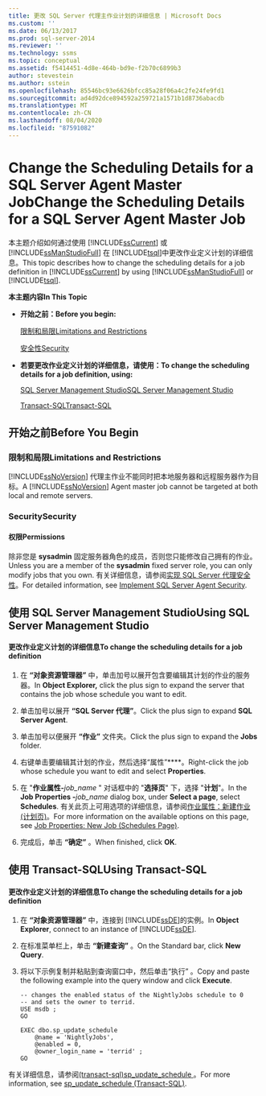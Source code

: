```yaml
---
title: 更改 SQL Server 代理主作业计划的详细信息 | Microsoft Docs
ms.custom: ''
ms.date: 06/13/2017
ms.prod: sql-server-2014
ms.reviewer: ''
ms.technology: ssms
ms.topic: conceptual
ms.assetid: f5414451-4d8e-464b-bd9e-f2b70c6899b3
author: stevestein
ms.author: sstein
ms.openlocfilehash: 85546bc93e6626bfcc85a28f06a4c2fe24fe9fd1
ms.sourcegitcommit: ad4d92dce894592a259721a1571b1d8736abacdb
ms.translationtype: MT
ms.contentlocale: zh-CN
ms.lasthandoff: 08/04/2020
ms.locfileid: "87591082"
---
```

# <a name="change-the-scheduling-details-for-a-sql-server-agent-master-job"></a><span data-ttu-id="79ec2-102">Change the Scheduling Details for a SQL Server Agent Master Job</span><span class="sxs-lookup"><span data-stu-id="79ec2-102">Change the Scheduling Details for a SQL Server Agent Master Job</span></span>
  <span data-ttu-id="79ec2-103">本主题介绍如何通过使用 [!INCLUDE[ssCurrent](../../includes/sscurrent-md.md)] 或 [!INCLUDE[ssManStudioFull](../../includes/ssmanstudiofull-md.md)] 在 [!INCLUDE[tsql](../../includes/tsql-md.md)]中更改作业定义计划的详细信息。</span><span class="sxs-lookup"><span data-stu-id="79ec2-103">This topic describes how to change the scheduling details for a job definition in [!INCLUDE[ssCurrent](../../includes/sscurrent-md.md)] by using [!INCLUDE[ssManStudioFull](../../includes/ssmanstudiofull-md.md)] or [!INCLUDE[tsql](../../includes/tsql-md.md)].</span></span>  
  
 <span data-ttu-id="79ec2-104">**本主题内容**</span><span class="sxs-lookup"><span data-stu-id="79ec2-104">**In This Topic**</span></span>  
  
-   <span data-ttu-id="79ec2-105">**开始之前：**</span><span class="sxs-lookup"><span data-stu-id="79ec2-105">**Before you begin:**</span></span>  
  
     [<span data-ttu-id="79ec2-106">限制和局限</span><span class="sxs-lookup"><span data-stu-id="79ec2-106">Limitations and Restrictions</span></span>](#Restrictions)  
  
     [<span data-ttu-id="79ec2-107">安全性</span><span class="sxs-lookup"><span data-stu-id="79ec2-107">Security</span></span>](#Security)  
  
-   <span data-ttu-id="79ec2-108">**若要更改作业定义计划的详细信息，请使用：**</span><span class="sxs-lookup"><span data-stu-id="79ec2-108">**To change the scheduling details for a job definition, using:**</span></span>  
  
     [<span data-ttu-id="79ec2-109">SQL Server Management Studio</span><span class="sxs-lookup"><span data-stu-id="79ec2-109">SQL Server Management Studio</span></span>](#SSMSProcedure)  
  
     [<span data-ttu-id="79ec2-110">Transact-SQL</span><span class="sxs-lookup"><span data-stu-id="79ec2-110">Transact-SQL</span></span>](#TsqlProcedure)  
  
##  <a name="before-you-begin"></a><a name="BeforeYouBegin"></a> <span data-ttu-id="79ec2-111">开始之前</span><span class="sxs-lookup"><span data-stu-id="79ec2-111">Before You Begin</span></span>  
  
###  <a name="limitations-and-restrictions"></a><a name="Restrictions"></a> <span data-ttu-id="79ec2-112">限制和局限</span><span class="sxs-lookup"><span data-stu-id="79ec2-112">Limitations and Restrictions</span></span>  
 <span data-ttu-id="79ec2-113">[!INCLUDE[ssNoVersion](../../includes/ssnoversion-md.md)] 代理主作业不能同时把本地服务器和远程服务器作为目标。</span><span class="sxs-lookup"><span data-stu-id="79ec2-113">A [!INCLUDE[ssNoVersion](../../includes/ssnoversion-md.md)] Agent master job cannot be targeted at both local and remote servers.</span></span>  
  
###  <a name="security"></a><a name="Security"></a> <span data-ttu-id="79ec2-114">Security</span><span class="sxs-lookup"><span data-stu-id="79ec2-114">Security</span></span>  
  
####  <a name="permissions"></a><a name="Permissions"></a> <span data-ttu-id="79ec2-115">权限</span><span class="sxs-lookup"><span data-stu-id="79ec2-115">Permissions</span></span>  
 <span data-ttu-id="79ec2-116">除非您是 **sysadmin** 固定服务器角色的成员，否则您只能修改自己拥有的作业。</span><span class="sxs-lookup"><span data-stu-id="79ec2-116">Unless you are a member of the **sysadmin** fixed server role, you can only modify jobs that you own.</span></span> <span data-ttu-id="79ec2-117">有关详细信息，请参阅[实现 SQL Server 代理安全性](implement-sql-server-agent-security.md)。</span><span class="sxs-lookup"><span data-stu-id="79ec2-117">For detailed information, see [Implement SQL Server Agent Security](implement-sql-server-agent-security.md).</span></span>  
  
##  <a name="using-sql-server-management-studio"></a><a name="SSMSProcedure"></a> <span data-ttu-id="79ec2-118">使用 SQL Server Management Studio</span><span class="sxs-lookup"><span data-stu-id="79ec2-118">Using SQL Server Management Studio</span></span>  
  
#### <a name="to-change-the-scheduling-details-for-a-job-definition"></a><span data-ttu-id="79ec2-119">更改作业定义计划的详细信息</span><span class="sxs-lookup"><span data-stu-id="79ec2-119">To change the scheduling details for a job definition</span></span>  
  
1.  <span data-ttu-id="79ec2-120">在 **“对象资源管理器”** 中，单击加号以展开包含要编辑其计划的作业的服务器。</span><span class="sxs-lookup"><span data-stu-id="79ec2-120">In **Object Explorer,** click the plus sign to expand the server that contains the job whose schedule you want to edit.</span></span>  
  
2.  <span data-ttu-id="79ec2-121">单击加号以展开 **“SQL Server 代理”**。</span><span class="sxs-lookup"><span data-stu-id="79ec2-121">Click the plus sign to expand **SQL Server Agent**.</span></span>  
  
3.  <span data-ttu-id="79ec2-122">单击加号以便展开 **“作业”** 文件夹。</span><span class="sxs-lookup"><span data-stu-id="79ec2-122">Click the plus sign to expand the **Jobs** folder.</span></span>  
  
4.  <span data-ttu-id="79ec2-123">右键单击要编辑其计划的作业，然后选择“属性”\*\*\*\*。</span><span class="sxs-lookup"><span data-stu-id="79ec2-123">Right-click the job whose schedule you want to edit and select **Properties**.</span></span>  
  
5.  <span data-ttu-id="79ec2-124">在 "**作业属性-**_job_name_ " 对话框中的 "**选择页**" 下，选择 "**计划**"。</span><span class="sxs-lookup"><span data-stu-id="79ec2-124">In the **Job Properties -**_job_name_ dialog box, under **Select a page**, select **Schedules**.</span></span> <span data-ttu-id="79ec2-125">有关此页上可用选项的详细信息，请参阅[作业属性：新建作业 &#40;计划页&#41;](job-properties-new-job-schedules-page.md)。</span><span class="sxs-lookup"><span data-stu-id="79ec2-125">For more information on the available options on this page, see [Job Properties: New Job &#40;Schedules Page&#41;](job-properties-new-job-schedules-page.md).</span></span>  
  
6.  <span data-ttu-id="79ec2-126">完成后，单击 **“确定”** 。</span><span class="sxs-lookup"><span data-stu-id="79ec2-126">When finished, click **OK**.</span></span>  
  
##  <a name="using-transact-sql"></a><a name="TsqlProcedure"></a> <span data-ttu-id="79ec2-127">使用 Transact-SQL</span><span class="sxs-lookup"><span data-stu-id="79ec2-127">Using Transact-SQL</span></span>  
  
#### <a name="to-change-the-scheduling-details-for-a-job-definition"></a><span data-ttu-id="79ec2-128">更改作业定义计划的详细信息</span><span class="sxs-lookup"><span data-stu-id="79ec2-128">To change the scheduling details for a job definition</span></span>  
  
1.  <span data-ttu-id="79ec2-129">在 **“对象资源管理器”** 中，连接到 [!INCLUDE[ssDE](../../includes/ssde-md.md)]的实例。</span><span class="sxs-lookup"><span data-stu-id="79ec2-129">In **Object Explorer**, connect to an instance of [!INCLUDE[ssDE](../../includes/ssde-md.md)].</span></span>  
  
2.  <span data-ttu-id="79ec2-130">在标准菜单栏上，单击 **“新建查询”** 。</span><span class="sxs-lookup"><span data-stu-id="79ec2-130">On the Standard bar, click **New Query**.</span></span>  
  
3.  <span data-ttu-id="79ec2-131">将以下示例复制并粘贴到查询窗口中，然后单击“执行” 。</span><span class="sxs-lookup"><span data-stu-id="79ec2-131">Copy and paste the following example into the query window and click **Execute**.</span></span>  
  
    ```  
    -- changes the enabled status of the NightlyJobs schedule to 0   
    -- and sets the owner to terrid.   
    USE msdb ;  
    GO  
  
    EXEC dbo.sp_update_schedule  
        @name = 'NightlyJobs',  
        @enabled = 0,  
        @owner_login_name = 'terrid' ;  
    GO  
    ```  
  
 <span data-ttu-id="79ec2-132">有关详细信息，请参阅[&#40;transact-sql&#41;sp_update_schedule ](/sql/relational-databases/system-stored-procedures/sp-update-schedule-transact-sql)。</span><span class="sxs-lookup"><span data-stu-id="79ec2-132">For more information, see [sp_update_schedule &#40;Transact-SQL&#41;](/sql/relational-databases/system-stored-procedures/sp-update-schedule-transact-sql).</span></span>  
  
  

